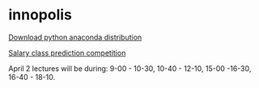 # innopolis

[Download python anaconda distribution](https://www.continuum.io/downloads)

[Salary class prediction competition](https://inclass.kaggle.com/c/income-level-prediction)

April 2 lectures will be during: 9-00 - 10-30, 10-40 - 12-10, 15-00 -16-30, 16-40 - 18-10.

